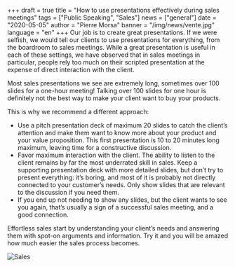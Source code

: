 +++
draft = true
title = "How to use presentations effectively during sales meetings"
tags = ["Public Speaking", "Sales"]
news = ["general"]
date = "2020-05-05"
author = "Pierre Morsa"
banner = "/img/news/vente.jpg"
language = "en"
+++
Our job is to create great presentations. If we were selfish, we would tell our clients to use presentations for everything, from the boardroom to sales meetings. While a great presentation is useful in each of these settings, we have observed that in sales meetings in particular, people rely too much on their scripted presentation at the expense of direct interaction with the client.

Most sales presentations we see are extremely long, sometimes over 100 slides for a one-hour meeting! Talking over 100 slides for one hour is definitely not the best way to make your client want to buy your products.

This is why we recommend a different approach:

- Use a pitch presentation deck of maximum 20 slides to catch the client’s attention and make them want to know more about your product and your value proposition. This first presentation is 10 to 20 minutes long maximum, leaving time for a constructive discussion.
- Favor maximum interaction with the client. The ability to listen to the client remains by far the most underrated skill in sales. Keep a supporting presentation deck with more detailed slides, but don’t try to present everything: it’s boring, and most of it is probably not directly connected to your customer’s needs. Only show slides that are relevant to the discussion if you need them.
- If you end up not needing to show any slides, but the client wants to see you again, that’s usually a sign of a successful sales meeting, and a good connection.

Effortless sales start by understanding your client’s needs and answering them with spot-on arguments and information. Try it and you will be amazed how much easier the sales process becomes.

![Sales](/img/news/vente.jpg)